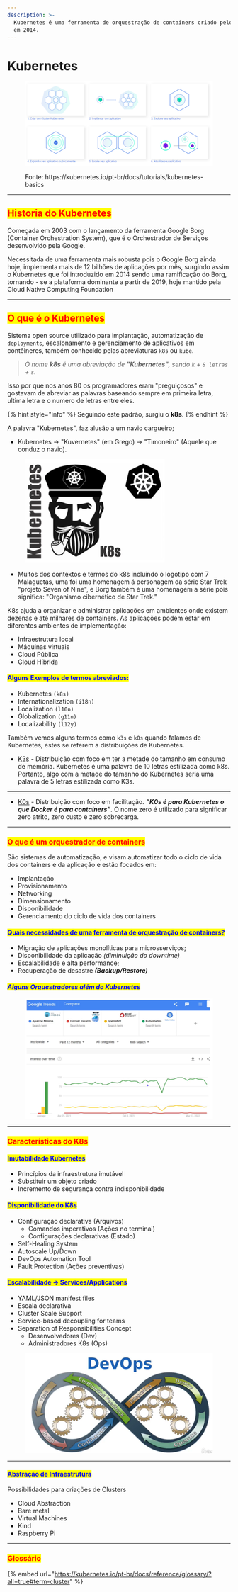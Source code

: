 ```yaml
---
description: >-
  Kubernetes é uma ferramenta de orquestração de containers criado pelo google
  em 2014.
---
```


# Kubernetes

<figure><img src=".gitbook/assets/image (48) (1).png" alt=""><figcaption><p>Fonte: https://kubernetes.io/pt-br/docs/tutorials/kubernetes-basics</p></figcaption></figure>

***

## <mark style="color:red;">Historia do Kubernetes</mark>

Começada em 2003 com o lançamento da ferramenta Google Borg (Container Orchestration System), que é o Orchestrador de Serviços desenvolvido pela Google.&#x20;

Necessitada de uma ferramenta mais robusta pois o Google Borg ainda hoje, implementa mais de 12 bilhões de aplicações por mês, surgindo assim o Kubernetes que foi introduzido em 2014 sendo uma ramificação do Borg, tornando - se a plataforma dominante a partir de 2019, hoje mantido pela Cloud Native Computing Foundation

***

## <mark style="color:red;">O que é o Kubernetes</mark>

Sistema open source utilizado para implantação, automatização de `deployments`, escalonamento e gerenciamento de aplicativos em contêineres, também conhecido pelas abreviaturas `k8s` ou `kube`.

> _O nome **k8s** é uma abreviação de **"Kubernetes"**, sendo `k` + `8 letras` + `s`._

Isso por que nos anos 80 os programadores eram "preguiçosos" e gostavam de abreviar as palavras baseando sempre em primeira letra, ultima letra e o numero de letras entre eles.

{% hint style="info" %}
Seguindo este padrão, surgiu o **k8s**.
{% endhint %}

A palavra "Kubernetes", faz alusão a um navio cargueiro;

* Kubernetes -> "Kuvernetes" (em Grego) -> "Timoneiro" (Aquele que conduz o navio).

<figure><img src=".gitbook/assets/image (53) (1).png" alt=""><figcaption></figcaption></figure>

* Muitos dos contextos e termos do k8s incluindo o logotipo com 7 Malaguetas, uma foi uma homenagem á personagem da série Star Trek "projeto Seven of Nine", e Borg também é uma homenagem a série pois significa:  "Organismo cibernético de Star Trek."

K8s ajuda a organizar e administrar aplicações em ambientes onde existem dezenas e até milhares de containers. As aplicações podem estar em diferentes ambientes de implementação:

* Infraestrutura local
* Máquinas virtuais
* Cloud Pública
* Cloud Híbrida

#### <mark style="color:blue;">Alguns Exemplos de termos abreviados:</mark>

* Kubernetes `(k8s)`
* Internationalization `(i18n)`
* Localization `(l10n)`
* Globalization `(g11n)`
* Localizability `(l12y)`

Também vemos alguns termos como `k3s` e `k0s` quando falamos de Kubernetes, estes se referem a distribuições de Kubernetes.

* [K3s](https://k3s.io/) - Distribuição com foco em ter a metade do tamanho em consumo de memória. Kubernetes é uma palavra de 10 letras estilizada como k8s. Portanto, algo com a metade do tamanho do Kubernetes seria uma palavra de 5 letras estilizada como K3s.

***

* [K0s](https://k0sproject.io/) - Distribuição com foco em facilitação. _**"K0s é para Kubernetes o que Docker é para containers"**_. O nome zero é utilizado para significar zero atrito, zero custo e zero sobrecarga.

***

### <mark style="color:red;">O que é um orquestrador de containers</mark>

São sistemas de automatização, e visam automatizar todo o ciclo de vida dos containers e da aplicação e estão focados em:

* Implantação
* Provisionamento
* Networking
* Dimensionamento
* Disponibilidade
* Gerenciamento do ciclo de vida dos containers

#### <mark style="color:blue;">Quais necessidades de uma ferramenta de orquestração de containers?</mark>

* Migração de aplicações monolíticas para microsserviços;
* Disponibilidade da aplicação _(diminuição do downtime)_
* Escalabilidade e alta performance;
* Recuperação de desastre _**(Backup/Restore)**_

#### _<mark style="color:blue;">**Alguns Orquestradores além do Kubernetes**</mark>_

<figure><img src=".gitbook/assets/image (56) (1).png" alt=""><figcaption></figcaption></figure>

***

### <mark style="color:red;">Características do K8s</mark>

#### <mark style="color:blue;">Imutabilidade Kubernetes</mark>

* Princípios da infraestrutura imutável
* Substituir um objeto criado
* Incremento de segurança contra indisponibilidade

#### <mark style="color:blue;">Disponibilidade do K8s</mark>

* Configuração declarativa (Arquivos)
  * Comandos imperativos (Ações no terminal)
  * Configurações declarativas (Estado)
* Self-Healing System
* Autoscale Up/Down
* DevOps Automation Tool
* Fault Protection (Ações preventivas)

#### <mark style="color:blue;">Escalabilidade -> Services/Applications</mark>

* YAML/JSON manifest files
* Escala declarativa
* Cluster Scale Support
* Service-based decoupling for teams
* Separation of Responsibilities Concept
  * Desenvolvedores (Dev)
  * Administradores K8s (Ops)



<figure><img src=".gitbook/assets/image (60) (1).png" alt=""><figcaption></figcaption></figure>

***

#### <mark style="color:blue;">Abstração de Infraestrutura</mark>

Possibilidades para criações de Clusters

* Cloud Abstraction
* Bare metal
* Virtual Machines
* Kind
* Raspberry Pi

***

### <mark style="color:red;">Glossário</mark>

{% embed url="https://kubernetes.io/pt-br/docs/reference/glossary/?all=true#term-cluster" %}
